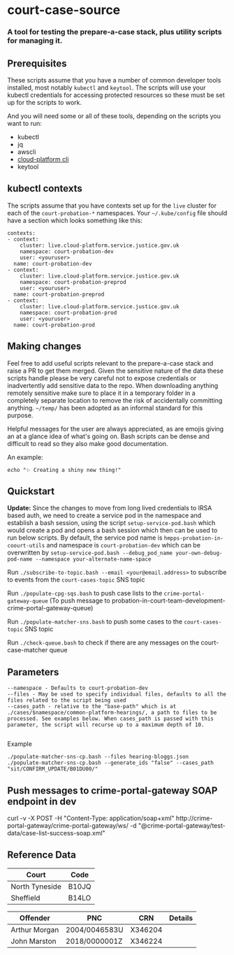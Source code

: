 # court-case-source
### A tool for testing the prepare-a-case stack, plus utility scripts for managing it.

## Prerequisites

These scripts assume that you have a number of common developer tools installed, most notably `kubectl` and `keytool`. The scripts will use your kubectl credentials for accessing protected resources so these must be set up for the scripts to work.

And you will need some or all of these tools, depending on the scripts you want to run:
- kubectl
- jq
- awscli
- [cloud-platform cli](https://user-guide.cloud-platform.service.justice.gov.uk/documentation/getting-started/cloud-platform-cli.html#the-cloud-platform-cli)
- keytool

## kubectl contexts
The scripts assume that you have contexts set up for the `live` cluster for each of the `court-probation-*` namespaces. Your `~/.kube/config` file should have a section which looks something like this:

```
contexts:
- context:
    cluster: live.cloud-platform.service.justice.gov.uk
    namespace: court-probation-dev
    user: <youruser>
  name: court-probation-dev
- context:
    cluster: live.cloud-platform.service.justice.gov.uk
    namespace: court-probation-preprod
    user: <youruser>
  name: court-probation-preprod
- context:
    cluster: live.cloud-platform.service.justice.gov.uk
    namespace: court-probation-prod
    user: <youruser>
  name: court-probation-prod
  ```

## Making changes

Feel free to add useful scripts relevant to the prepare-a-case stack and raise a PR to get them merged. Given the sensitive nature of the data these scripts handle please be very careful not to expose credentials or inadvertently add sensitive data to the repo. When downloading anything remotely sensitive make sure to place it in a temporary folder in a completely separate location to remove the risk of accidentally committing anything. `~/temp/` has been adopted as an informal standard for this purpose.  

Helpful messages for the user are always appreciated, as are emojis giving an at a glance idea of what's going on. Bash scripts can be dense and difficult to read so they also make good documentation. 

An example:

```
echo "✨ Creating a shiny new thing!"
```

## Quickstart

**Update:** Since the changes to move from long lived credentials to IRSA based auth, we need to create a service pod in the namespace and establish a bash session, using the script `setup-service-pod.bash` which would create a pod and opens a bash session which then can be used to run below scripts.
    By default, the service pod name is `hmpps-probation-in-coourt-utils` and namespace is `court-probation-dev` which can be overwritten by `setup-service-pod.bash --debug_pod_name your-own-debug-pod-name --namespace your-alternate-name-space` 

Run `./subscribe-to-topic.bash --email <your@email.address>` to subscribe to events from the `court-cases-topic` SNS topic

Run `./populate-cpg-sqs.bash` to push case lists to the `crime-portal-gateway-queue` (To push message to probation-in-court-team-development-crime-portal-gateway-queue)

Run `./populate-matcher-sns.bash` to push some cases to the `court-cases-topic` SNS topic

Run `./check-queue.bash` to check if there are any messages on the court-case-matcher queue

## Parameters

```
--namespace - Defaults to court-probation-dev
--files - May be used to specify individual files, defaults to all the files related to the script being used
--cases_path - relative to the "base-path" which is at ./cases/$namespace/common-platform-hearings/, a path to files to be processed. See examples below. When cases_path is passed with this parameter, the script will recurse up to a maximum depth of 10. 
 
```

Example 
```
./populate-matcher-sns-cp.bash --files hearing-bloggs.json
./populate-matcher-sns-cp.bash --generate_ids "false" --cases_path "sit/CONFIRM_UPDATE/B01DU00/"
```


## Push messages to crime-portal-gateway SOAP endpoint in dev

curl -v -X POST -H "Content-Type: application/soap+xml" http://crime-portal-gateway/crime-portal-gateway/ws/ -d "@crime-portal-gateway/test-data/case-list-success-soap.xml"

## Reference Data

| Court             | Code          |
|-------------------|---------------|
| North Tyneside    | B10JQ         |
| Sheffield         | B14LO         |



| Offender          | PNC           | CRN       | Details |
|-------------------|---------------|-----------|---------|
| Arthur Morgan     | 2004/0046583U | X346204   |         |
| John Marston      | 2018/0000001Z | X346224   |         |
